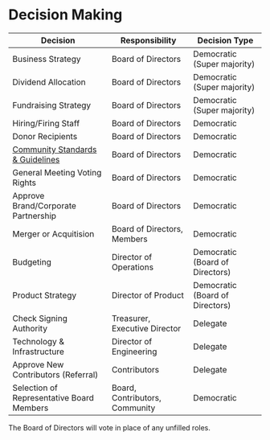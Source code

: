 # Decision Making

| Decision          | Responsibility | Decision Type |
|-------------------|----------------|---------------|
| Business Strategy | Board of Directors | Democratic (Super majority) |
| Dividend Allocation | Board of Directors | Democratic (Super majority) |
| Fundraising Strategy | Board of Directors | Democratic (Super majority) |
| Hiring/Firing Staff | Board of Directors | Democratic |
| Donor Recipients | Board of Directors | Democratic |
| [Community Standards & Guidelines](https://github.com/scidsg/scienceanddesign/blob/main/resources/Community%20Guidelines%20%26%20Standards.pdf) | Board of Directors | Democratic |
| General Meeting Voting Rights | Board of Directors | Democratic |
| Approve Brand/Corporate Partnership | Board of Directors | Democratic |
| Merger or Acquitision | Board of Directors, Members | Democratic |
| Budgeting | Director of Operations | Democratic (Board of Directors) |
| Product Strategy | Director of Product | Democratic (Board of Directors) |
| Check Signing Authority | Treasurer, Executive Director | Delegate |
| Technology & Infrastructure | Director of Engineering | Delegate |
| Approve New Contributors (Referral) | Contributors | Delegate |
| Selection of Representative Board Members | Board, Contributors, Community | Democratic |

The Board of Directors will vote in place of any unfilled roles.
